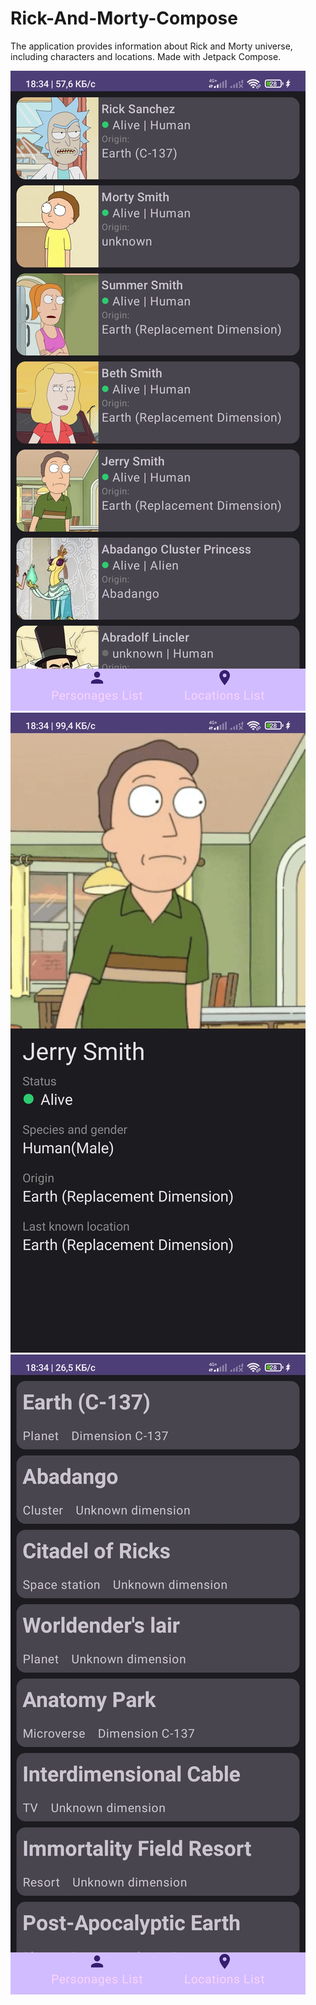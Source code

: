 # Rick-And-Morty-Compose
The application provides information about Rick and Morty universe, including characters and locations.
Made with Jetpack Compose.

<img src="img/screenshot1.jpg"/>
<img src="img/screenshot2.jpg"/>
<img src="img/screenshot3.jpg"/>

